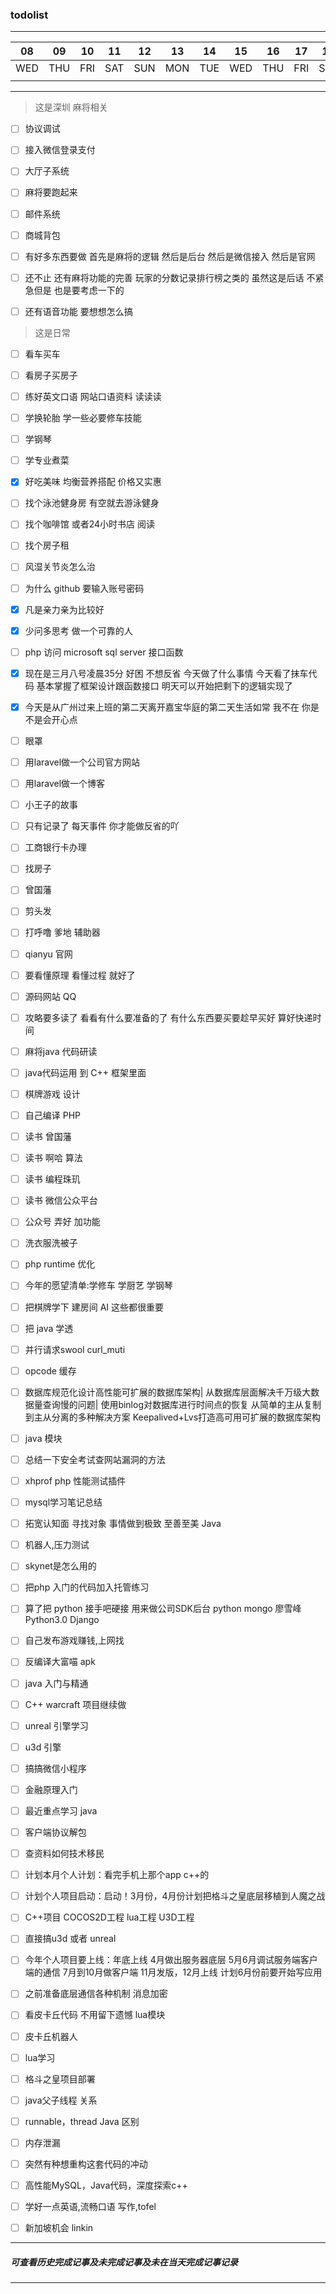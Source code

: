 ### todolist
---
08 | 09 | 10 | 11 | 12 | 13 | 14 | 15 | 16 | 17 | 18 | 19 | 20 | 21 |
---|--- |--- |--- |--- |--- |--- |--- |--- |--- |--- |--- |--- |--- |
WED|THU |FRI |SAT |SUN |MON |TUE |WED |THU |FRI |SAT |SUN |MON |TUE |
   |    |    |    |    |    |    |    |    |    |    |    |    |    |

---
>  这是深圳 麻将相关

- [ ] 协议调试
- [ ] 接入微信登录支付

- [ ] 大厅子系统
- [ ] 麻将要跑起来
- [ ] 邮件系统
- [ ] 商城背包
- [ ] 有好多东西要做 首先是麻将的逻辑 然后是后台 然后是微信接入 然后是官网
- [ ] 还不止 还有麻将功能的完善 玩家的分数记录排行榜之类的 虽然这是后话 不紧急但是 也是要考虑一下的
- [ ] 还有语音功能 要想想怎么搞


> 这是日常

- [ ] 看车买车
- [ ] 看房子买房子
- [ ] 练好英文口语 网站口语资料 读读读
- [ ] 学换轮胎 学一些必要修车技能
- [ ] 学钢琴
- [ ] 学专业煮菜
- [x] 好吃美味 均衡营养搭配 价格又实惠
- [ ] 找个泳池健身房 有空就去游泳健身
- [ ] 找个咖啡馆 或者24小时书店 阅读
- [ ] 找个房子租
- [ ] 风湿关节炎怎么治
- [ ] 为什么 github 要输入账号密码
- [x] 凡是亲力亲为比较好
- [x] 少问多思考 做一个可靠的人 
- [ ] php 访问 microsoft sql server 接口函数
 
- [x] 现在是三月八号凌晨35分 好困 不想反省 今天做了什么事情 今天看了抹车代码 基本掌握了框架设计跟函数接口 明天可以开始把剩下的逻辑实现了
- [x] 今天是从广州过来上班的第二天离开嘉宝华庭的第二天生活如常 我不在 你是不是会开心点
- [ ] 眼罩
- [ ] 用laravel做一个公司官方网站
- [ ] 用laravel做一个博客

- [ ] 小王子的故事
- [ ] 只有记录了 每天事件 你才能做反省的吖
- [ ] 工商银行卡办理
- [ ] 找房子
- [ ] 曾国藩
- [ ] 剪头发


- [ ] 打呼噜 爹地 辅助器
- [ ] qianyu 官网
- [ ] 要看懂原理 看懂过程 就好了
- [ ] 源码网站 QQ
- [ ] 攻略要多读了 看看有什么要准备的了 有什么东西要买要趁早买好 算好快递时间
- [ ] 麻将java 代码研读
- [ ] java代码运用 到 C++ 框架里面
- [ ] 棋牌游戏 设计
- [ ] 自己编译 PHP
- [ ] 读书 曾国藩
- [ ] 读书 啊哈 算法
- [ ] 读书 编程珠玑
- [ ] 读书 微信公众平台
- [ ] 公众号 弄好 加功能
- [ ] 洗衣服洗被子
- [ ] php runtime 优化

- [ ] 今年的愿望清单:学修车 学厨艺 学钢琴
- [ ] 把棋牌学下 建房间 AI 这些都很重要
- [ ] 把 java 学透

- [ ] 并行请求swool curl_muti
- [ ] opcode 缓存
- [ ] 数据库规范化设计高性能可扩展的数据库架构|
      从数据库层面解决千万级大数据量查询慢的问题|
      使用binlog对数据库进行时间点的恢复
      从简单的主从复制到主从分离的多种解决方案
      Keepalived+Lvs打造高可用可扩展的数据库架构
- [ ] java  模块
- [ ] 总结一下安全考试查网站漏洞的方法
- [ ] xhprof php 性能测试插件

- [ ] mysql学习笔记总结
- [ ] 拓宽认知面 寻找对象 事情做到极致 至善至美 Java

- [ ] 机器人,压力测试
- [ ] skynet是怎么用的
- [ ] 把php 入门的代码加入托管练习
- [ ] 算了把 python 接手吧硬接 用来做公司SDK后台 python mongo 廖雪峰Python3.0 Django
- [ ] 自己发布游戏赚钱,上网找
- [ ] 反编译大富喵 apk
- [ ] java 入门与精通
- [ ] C++ warcraft 项目继续做
- [ ] unreal 引擎学习
- [ ] u3d 引擎
- [ ] 搞搞微信小程序
- [ ] 金融原理入门
- [ ] 最近重点学习 java
- [ ] 客户端协议解包
- [ ] 查资料如何技术移民
- [ ] 计划本月个人计划：看完手机上那个app c++的
- [ ] 计划个人项目启动：启动！3月份，4月份计划把格斗之皇底层移植到人魔之战
- [ ] C++项目 COCOS2D工程 lua工程 U3D工程
- [ ] 直接搞u3d 或者 unreal
- [ ] 今年个人项目要上线：年底上线
        4月做出服务器底层
        5月6月调试服务端客户端的通信
        7月到10月做客户端
        11月发版，12月上线
        计划6月份前要开始写应用 
- [ ] 之前准备底层通信各种机制  消息加密
- [ ] 看皮卡丘代码 不用留下遗憾 lua模块
- [ ] 皮卡丘机器人
- [ ] lua学习
- [ ] 格斗之皇项目部署
- [ ] java父子线程 关系
- [ ] runnable，thread Java 区别
- [ ] 内存泄漏
- [ ] 突然有种想重构这套代码的冲动
- [ ] 高性能MySQL，Java代码，深度探索c++
- [ ] 学好一点英语,流畅口语 写作,tofel
- [ ] 新加坡机会 linkin

---
##### 可查看历史完成记事及未完成记事及未在当天完成记事记录

---
